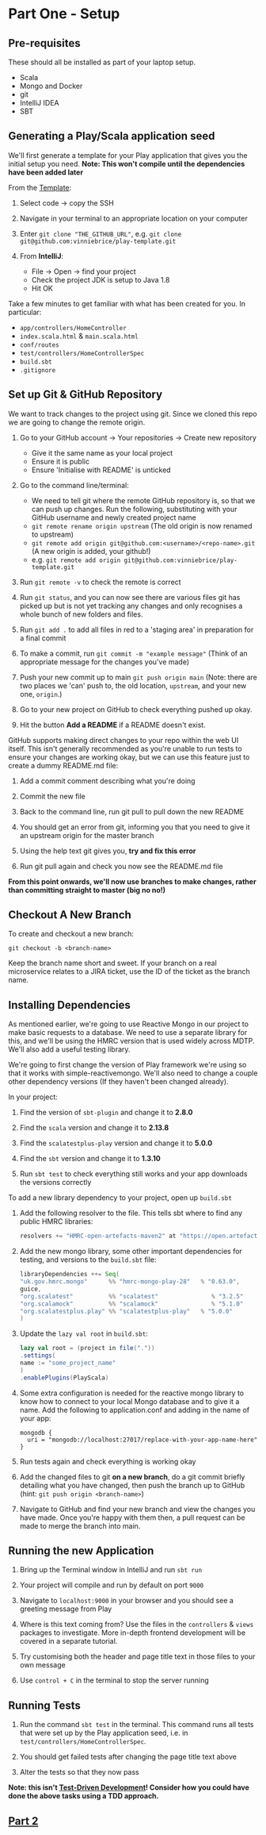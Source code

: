 # Part One - Setup

## Pre-requisites
These should all be installed as part of your laptop setup.
* Scala
* Mongo and Docker
* git
* IntelliJ IDEA
* SBT

## Generating a Play/Scala application seed 
We'll first generate a template for your Play application that gives you the initial setup you need. **Note: This won't compile until the dependencies have been added later**

From the [Template](https://github.com/vinniebrice/play-template):
1. Select code → copy the SSH

2. Navigate in your terminal to an appropriate location on your computer

3. Enter `git clone "THE_GITHUB_URL"`, e.g. `git clone git@github.com:vinniebrice/play-template.git`

4. From **IntelliJ**:
   * File → Open → find your project
   * Check the project JDK is setup to Java 1.8
   * Hit OK

Take a few minutes to get familiar with what has been created for you. In particular:
* `app/controllers/HomeController`
* `index.scala.html` & `main.scala.html`
* `conf/routes`
* `test/controllers/HomeControllerSpec`
* `build.sbt`
* `.gitignore`

## Set up Git & GitHub Repository
We want to track changes to the project using git. Since we cloned this repo we are going to change the remote origin.

1. Go to your GitHub account → Your repositories → Create new repository
   * Give it the same name as your local project
   * Ensure it is public
   * Ensure 'Initialise with README' is unticked

2. Go to the command line/terminal:
   * We need to tell git where the remote GitHub repository is, so that we can push up changes. Run the following, substituting with your GitHub username and newly created project name
   * `git remote rename origin upstream` (The old origin is now renamed to upstream)
   * `git remote add origin git@github.com:<username>/<repo-name>.git` (A new origin is added, your github!)
   * e.g. `git remote add origin git@github.com:vinniebrice/play-template.git`

3. Run `git remote -v` to check the remote is correct

4. Run `git status`, and you can now see there are various files git has picked up but is not yet tracking any changes and only recognises a whole bunch of new folders and files.

5. Run `git add .` to add all files in red to a 'staging area' in preparation for a final commit

6. To make a commit, run `git commit -m "example message"` (Think of an appropriate message for the changes you've made)

7. Push your new commit up to main `git push origin main` (Note: there are two places we 'can' push to, the old location, `upstream`, and your new one, `origin`.)

8. Go to your new project on GitHub to check everything pushed up okay.

9. Hit the button **Add a README** if a README doesn't exist.

GitHub supports making direct changes to your repo within the web UI itself. This isn't generally recommended as you're unable to run tests to ensure your changes are working okay, but we can use this feature just to create a dummy README.md file:
1. Add a commit comment describing what you're doing

2. Commit the new file

3. Back to the command line, run git pull to pull down the new README

4. You should get an error from git, informing you that you need to give it an upstream origin for the master branch

5. Using the help text git gives you, **try and fix this error**

6. Run git pull again and check you now see the README.md file

**From this point onwards, we'll now use branches to make changes, rather than committing straight to master (big no no!)**

## Checkout A New Branch
To create and checkout a new branch:

   ```
   git checkout -b <branch-name>
   ```
Keep the branch name short and sweet. If your branch on a real microservice relates to a JIRA ticket, use the ID of the ticket as the branch name.

## Installing Dependencies
As mentioned earlier, we're going to use Reactive Mongo in our project to make basic requests to a database.
We need to use a separate library for this, and we'll be using the HMRC version that is used widely across MDTP. We'll also add a useful testing library.

We're going to first change the version of Play framework we're using so that it works with simple-reactivemongo. We'll also need to change a couple other dependency versions (If they haven't been changed already).

In your project:

1. Find the version of `sbt-plugin` and change it to **2.8.0**

2. Find the `scala` version and change it to **2.13.8**

3. Find the `scalatestplus-play` version and change it to **5.0.0**

4. Find the `sbt` version and change it to **1.3.10**

5. Run `sbt test` to check everything still works and your app downloads the versions correctly

To add a new library dependency to your project, open up `build.sbt`

1. Add the following resolver to the file. This tells sbt where to find any public HMRC libraries:
    ```scala
    resolvers += "HMRC-open-artefacts-maven2" at "https://open.artefacts.tax.service.gov.uk/maven2"
    ```

2. Add the new mongo library, some other important dependencies for testing, and versions to the `build.sbt` file:
    ```scala
    libraryDependencies ++= Seq(
   "uk.gov.hmrc.mongo"      %% "hmrc-mongo-play-28"   % "0.63.0",
   guice,
   "org.scalatest"          %% "scalatest"               % "3.2.5"             % Test,
   "org.scalamock"          %% "scalamock"               % "5.1.0"             % Test,
   "org.scalatestplus.play" %% "scalatestplus-play"   % "5.0.0"          % Test
   )
   ```

4. Update the `lazy val root` in `build.sbt`:
    ```scala
    lazy val root = (project in file("."))
   .settings(
   name := "some_project_name"
   )
   .enablePlugins(PlayScala)
    ```

5. Some extra configuration is needed for the reactive mongo library to know how to connect to your local Mongo database and to give it a name. Add the following to application.conf and adding in the name of your app:
    ```
    mongodb {
      uri = "mongodb://localhost:27017/replace-with-your-app-name-here"
    }
    ```
6. Run tests again and check everything is working okay

7. Add the changed files to git **on a new branch**, do a git commit briefly detailing what you have changed, then push the branch up to GitHub (hint: `git push origin <branch-name>`)

8. Navigate to GitHub and find your new branch and view the changes you have made. Once you're happy with them then, a pull request can be made to merge the branch into main.

## Running the new Application
1. Bring up the Terminal window in IntelliJ and run `sbt run`

2. Your project will compile and run by default on port `9000`

3. Navigate to `localhost:9000` in your browser and you should see a greeting message from Play

4. Where is this text coming from? Use the files in the `controllers` & `views` packages to investigate. More in-depth frontend development will be covered in a separate tutorial.

5. Try customising both the header and page title text in those files to your own message

6. Use `control + C` in the terminal to stop the server running 

## Running Tests
1. Run the command `sbt test` in the terminal. This command runs all tests that were set up by the Play application seed, i.e. in `test/controllers/HomeControllerSpec`.

2. You should get failed tests after changing the page title text above

3. Alter the tests so that they now pass

**Note: this isn't [Test-Driven Development](https://www.agilealliance.org/glossary/tdd/#q=~(infinite~false~filters~(postType~(~%27page~%27post~%27aa_book~%27aa_event_session~%27aa_experience_report~%27aa_glossary~%27aa_research_paper~%27aa_video)~tags~(~%27tdd))~searchTerm~%27~sort~false~sortDirection~%27asc~page~1))! Consider how you could have done the above tasks using a TDD approach.**

## [Part 2](Part2.md)
